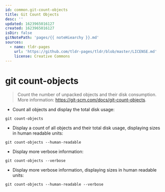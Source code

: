 ```yaml
---
id: common.git-count-objects
title: Git Count Objects
desc: ''
updated: 1623965016127
created: 1623965016127
isDir: false
gitNotePath: 'pages/{{ noteHiearchy }}.md'
sources:
  - name: tldr-pages
    url: 'https://github.com/tldr-pages/tldr/blob/master/LICENSE.md'
    license: Creative Commons
---
```

# git count-objects

> Count the number of unpacked objects and their disk consumption.
> More information: <https://git-scm.com/docs/git-count-objects>.

- Count all objects and display the total disk usage:

`git count-objects`

- Display a count of all objects and their total disk usage, displaying sizes in human readable units:

`git count-objects --human-readable`

- Display more verbose information:

`git count-objects --verbose`

- Display more verbose information, displaying sizes in human readable units:

`git count-objects --human-readable --verbose`

